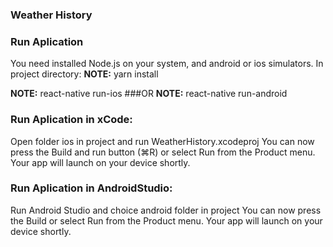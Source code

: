 ### Weather History

### Run Aplication

You need installed Node.js on your system, and android or ios simulators. In project directory:
**NOTE:** yarn install

**NOTE:** react-native run-ios
###OR
**NOTE:** react-native run-android

### Run Aplication in xCode:

Open folder ios in project and run WeatherHistory.xcodeproj
You can now press the Build and run button (⌘R) or select Run from the Product menu.
Your app will launch on your device shortly.

### Run Aplication in AndroidStudio:

Run Android Studio and choice android folder in project
You can now press the Build or select Run from the Product menu.
Your app will launch on your device shortly.
